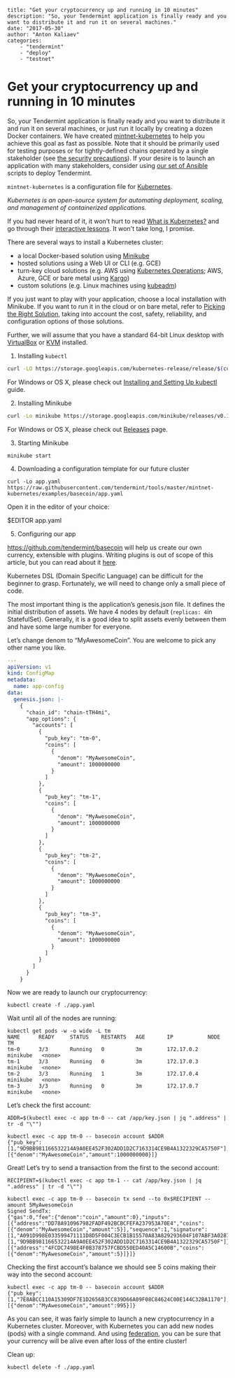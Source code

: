 ~~~
title: "Get your cryptocurrency up and running in 10 minutes"
description: "So, your Tendermint application is finally ready and you want to distribute it and run it on several machines."
date: "2017-05-30"
author: "Anton Kaliaev"
categories:
    - "tendermint"
    - "deploy"
    - "testnet"
~~~

# Get your cryptocurrency up and running in 10 minutes

So, your Tendermint application is finally ready and you want to distribute it
and run it on several machines, or just run it locally by creating a dozen
Docker containers. We have created
[mintnet-kubernetes](https://github.com/tendermint/tools/tree/master/mintnet-kubernetes)
to help you achieve this goal as fast as possible. Note that it should be
primarily used for testing purposes or for tightly-defined chains operated by a
single stakeholder (see [the security
precautions](https://github.com/tendermint/tools/tree/master/mintnet-kubernetes#security)).
If your desire is to launch an application with many stakeholders, consider
using [our set of
Ansible](https://github.com/tendermint/tools/tree/master/ansible-tendermint)
scripts to deploy Tendermint.

`mintnet-kubernetes` is a configuration file for
[Kubernetes](https://kubernetes.io/).

_Kubernetes is an open-source system for automating deployment, scaling, and
management of containerized applications._

If you had never heard of it, it won’t hurt to read [What is
Kubernetes?](https://kubernetes.io/docs/concepts/overview/what-is-kubernetes/)
and go through their [interactive
lessons](https://kubernetes.io/docs/tutorials/kubernetes-basics/). It won't
take long, I promise.

There are several ways to install a Kubernetes cluster:

- a local Docker-based solution using
  [Minikube](https://github.com/kubernetes/minikube)
- hosted solutions using a Web UI or CLI (e.g. GCE)
- turn-key cloud solutions (e.g. AWS using [Kubernetes
  Operations](https://github.com/kubernetes/kops/blob/master/docs/aws.md); AWS,
  Azure, GCE or bare metal using
  [Kargo](https://kubernetes.io/docs/getting-started-guides/kargo/))
- custom solutions (e.g. Linux machines using
  [kubeadm](https://kubernetes.io/docs/getting-started-guides/kubeadm/))

If you just want to play with your application, choose a local installation
with Minikube. If you want to run it in the cloud or on bare metal, refer to
[Picking the Right
Solution](https://kubernetes.io/docs/getting-started-guides), taking into
account the cost, safety, reliability, and configuration options of those
solutions.

Further, we will assume that you have a standard 64-bit Linux desktop with
[VirtualBox](https://www.virtualbox.org/wiki/Downloads) or
[KVM](http://www.linux-kvm.org/) installed.

1) Installing `kubectl`

```bash
curl -LO https://storage.googleapis.com/kubernetes-release/release/$(curl -s https://storage.googleapis.com/kubernetes-release/release/stable.txt)/bin/linux/amd64/kubectl && chmod +x ./kubectl && sudo mv ./kubectl /usr/local/bin/kubectl
```

For Windows or OS X, please check out [Installing and Setting Up
kubectl](https://kubernetes.io/docs/tasks/kubectl/install/) guide.

2) Installing Minikube

```bash
curl -Lo minikube https://storage.googleapis.com/minikube/releases/v0.19.0/minikube-linux-amd64 && chmod +x minikube && sudo mv minikube /usr/local/bin/
```

For Windows or OS X, please check out
[Releases](https://github.com/kubernetes/minikube/releases)
page.

3) Starting Minikube

```shell
minikube start
```

4) Downloading a configuration template for our future cluster

```shell
curl -Lo app.yaml https://raw.githubusercontent.com/tendermint/tools/master/mintnet-kubernetes/examples/basecoin/app.yaml
```

Open it in the editor of your choice:

$EDITOR app.yaml

5) Configuring our app

https://github.com/tendermint/basecoin will help us create our own currency,
extensible with plugins. Writing plugins is out of scope of this article, but
you can read about it
[here](https://github.com/tendermint/basecoin/blob/master/docs/guide/basecoin-plugins.md).

Kubernetes DSL (Domain Specific Language) can be difficult for the beginner to
grasp. Fortunately, we will need to change only a small piece of code.

The most important thing is the application’s genesis.json file. It defines the
initial distribution of assets. We have 4 nodes by default (`replicas: 4`in
StatefulSet). Generally, it is a good idea to split assets evenly between them
and have some large number for everyone.

Let’s change denom to “MyAwesomeCoin”. You are welcome to pick any other name you like.

```yaml
---
apiVersion: v1
kind: ConfigMap
metadata:
  name: app-config
data:
  genesis.json: |-
    {
      "chain_id": "chain-tTH4mi",
      "app_options": {
        "accounts": [
          {
            "pub_key": "tm-0",
            "coins": [
              {
                "denom": "MyAwesomeCoin",
                "amount": 1000000000
              }
            ]
          },
          {
            "pub_key": "tm-1",
            "coins": [
              {
                "denom": "MyAwesomeCoin",
                "amount": 1000000000
              }
            ]
          },
          {
            "pub_key": "tm-2",
            "coins": [
              {
                "denom": "MyAwesomeCoin",
                "amount": 1000000000
              }
            ]
          },
          {
            "pub_key": "tm-3",
            "coins": [
              {
                "denom": "MyAwesomeCoin",
                "amount": 1000000000
              }
            ]
          }
        ]
      }
    }
```

Now we are ready to launch our cryptocurrency:

```shell
kubectl create -f ./app.yaml
```

Wait until all of the nodes are running:

```shell
kubectl get pods -w -o wide -L tm
NAME      READY     STATUS    RESTARTS   AGE       IP           NODE       TM
tm-0      3/3       Running   0          3m        172.17.0.2   minikube   <none>
tm-1      3/3       Running   0          3m        172.17.0.3   minikube   <none>
tm-2      3/3       Running   1          3m        172.17.0.4   minikube   <none>
tm-3      3/3       Running   0          3m        172.17.0.7   minikube   <none>
```

Let’s check the first account:

```shell
ADDR=$(kubectl exec -c app tm-0 -- cat /app/key.json | jq ".address" | tr -d "\"")

kubectl exec -c app tm-0 -- basecoin account $ADDR
{"pub_key":[1,"9D9BB981166532214A9A0EE452F302ADD1D2C7163314CE9B4A1322329CA5750F"],"sequence":0,"coins":[{"denom":"MyAwesomeCoin","amount":1000000000}]}
```

Great! Let’s try to send a transaction from the first to the second account:

```shell
RECIPIENT=$(kubectl exec -c app tm-1 -- cat /app/key.json | jq ".address" | tr -d "\"")

kubectl exec -c app tm-0 -- basecoin tx send --to 0x$RECIPIENT --amount 5MyAwesomeCoin
Signed SendTx:
{"gas":0,"fee":{"denom":"coin","amount":0},"inputs":[{"address":"DD78A910967982FADF492BCBCFEFA237953A70E4","coins":[{"denom":"MyAwesomeCoin","amount":5}],"sequence":1,"signature":[1,"A091D998E033599471111D8D5F004C3ECB1B15570A83A829293604F107ABF3A02879FBB9DD884263CFC9B468929CB30183F66F9D4C12675E3B69064CFA713803"],"pub_key":[1,"9D9BB981166532214A9A0EE452F302ADD1D2C7163314CE9B4A1322329CA5750F"]}],"outputs":[{"address":"4FCDC7498E4F0B378757FCBD550ED40A5C14600B","coins":[{"denom":"MyAwesomeCoin","amount":5}]}]}
```

Checking the first account’s balance we should see 5 coins making their way
into the second account:

```shell
kubectl exec -c app tm-0 -- basecoin account $ADDR
{"pub_key":[1,"7E8ABCC110A15309DF7E1D2656B3CC839D66A09F08C84624C00E144C32BA1170"],"sequence":1,"coins":[{"denom":"MyAwesomeCoin","amount":995}]}
```

As you can see, it was fairly simple to launch a new cryptocurrency in a
Kubernetes cluster. Moreover, with Kubernetes you can add new nodes (pods) with
a single command. And using
[federation](https://kubernetes.io/docs/concepts/cluster-administration/federation/),
you can be sure that your currency will be alive even after loss of the entire
cluster!

Clean up:

```shell
kubectl delete -f ./app.yaml
```
